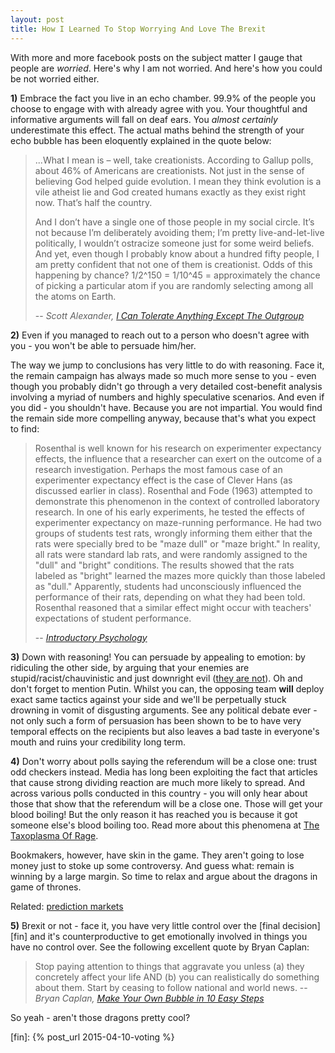 ```yaml
---
layout: post
title: How I Learned To Stop Worrying And Love The Brexit
---
```


With more and more facebook posts on the subject matter I gauge that people are
*worried*. Here's why I am not worried. And here's how you could be not
worried either.

**1)** Embrace the fact you live in an echo chamber. 99.9% of the people you choose
to engage with with already agree with you. Your thoughtful and informative
arguments will fall on deaf ears. You *almost certainly* underestimate this
effect. The actual maths behind the strength of your echo bubble has been
eloquently explained in the quote below:

> ...What I mean is – well, take creationists. According to Gallup polls, about
> 46% of Americans are creationists. Not just in the sense of believing God
> helped guide evolution. I mean they think evolution is a vile atheist lie and
> God created humans exactly as they exist right now. That’s half the country.
>
> And I don’t have a single one of those people in my social circle. It’s not
> because I’m deliberately avoiding them; I’m pretty live-and-let-live
> politically, I wouldn’t ostracize someone just for some weird beliefs. And
> yet, even though I probably know about a hundred fifty people, I am pretty
> confident that not one of them is creationist. Odds of this happening by
> chance? 1/2^150 = 1/10^45 = approximately the chance of picking a particular
> atom if you are randomly selecting among all the atoms on Earth.
>
> -- <cite>Scott Alexander, [I Can Tolerate Anything Except The Outgroup][out]</cite>

**2)** Even if you managed to reach out to a person who doesn't agree with you -
you won't be able to persuade him/her.

The way we jump to conclusions has very little to do with reasoning. Face it,
the remain campaign has always made so much more sense to you - even though you
probably didn't go through a very detailed cost-benefit analysis involving a
myriad of numbers and highly speculative scenarios. And even if you did - you
shouldn't have. Because you are not impartial. You would find the remain side
more compelling anyway, because that's what you expect to find:

> Rosenthal is well known for his research on experimenter expectancy effects,
> the influence that a researcher can exert on the outcome of a research
> investigation. Perhaps the most famous case of an experimenter expectancy
> effect is the case of Clever Hans (as discussed earlier in class). Rosenthal
> and Fode (1963) attempted to demonstrate this phenomenon in the context of
> controlled laboratory research. In one of his early experiments, he tested
> the effects of experimenter expectancy on maze-running performance. He had
> two groups of students test rats, wrongly informing them either that the rats
> were specially bred to be "maze dull" or "maze bright." In reality, all rats
> were standard lab rats, and were randomly assigned to the "dull" and "bright"
> conditions. The results showed that the rats labeled as "bright" learned the
> mazes more quickly than those labeled as "dull." Apparently, students had
> unconsciously influenced the performance of their rats, depending on what
> they had been told. Rosenthal reasoned that a similar effect might occur with
> teachers' expectations of student performance.
>
> -- <cite>[Introductory Psychology][psy]</cite>

**3)** Down with reasoning! You can persuade by appealing to emotion:
by ridiculing the other side, by arguing that your enemies are
stupid/racist/chauvinistic and just downright evil ([they are not][not_evil]). Oh and don't forget to
mention Putin. Whilst you can, the opposing team **will** deploy exact same
tactics against your side and we'll be perpetually stuck drowning in vomit of
disgusting arguments. See any political debate ever - not only such a form of
persuasion has been shown to be to have very temporal effects on the recipients
but also leaves a bad taste in everyone's mouth and ruins your credibility long
term.

**4)** Don't worry about polls saying the referendum will be a close one: trust
odd checkers instead. Media has long been exploiting the fact that articles that
cause strong dividing reaction are much more likely to spread. And across
various polls conducted in this country - you will only hear about those that
show that the referendum will be a close one. Those will get your blood
boiling! But the only reason it has reached you is because it got someone
else's blood boiling too. Read more about this phenomena at [The Taxoplasma Of
Rage][rage].

Bookmakers, however, have skin in the game. They aren't going to lose money
just to stoke up some controversy. And guess what: remain is winning by a large
margin. So time to relax and argue about the dragons in game of thrones.

Related: [prediction markets](http://squid314.livejournal.com/352406.html)

**5)** Brexit or not - face it, you have very little control over the [final
decision][fin] and it's counterproductive to get emotionally involved in things you have
no control over. See the following excellent quote by Bryan Caplan:

> Stop paying attention to things that aggravate you unless (a) they
> concretely affect your life AND (b) you can realistically do something
> about them.  Start by ceasing to follow national and world news.
> -- <cite>Bryan Caplan, [Make Your Own Bubble in 10 Easy Steps][bub]</cite>

So yeah - aren't those dragons pretty cool?

[out]: http://slatestarcodex.com/2014/09/30/i-can-tolerate-anything-except-the-outgroup/
[psy]: http://psych.wisc.edu/braun/281/Intelligence/LabellingEffects.htm
[rage]: http://slatestarcodex.com/2014/12/17/the-toxoplasma-of-rage/
[bub]: http://econlog.econlib.org/archives/2013/04/make_your_own_b.html
[not_evil]: http://lesswrong.com/lw/i0/are_your_enemies_innately_evil/
[fin]: {% post_url 2015-04-10-voting %}
